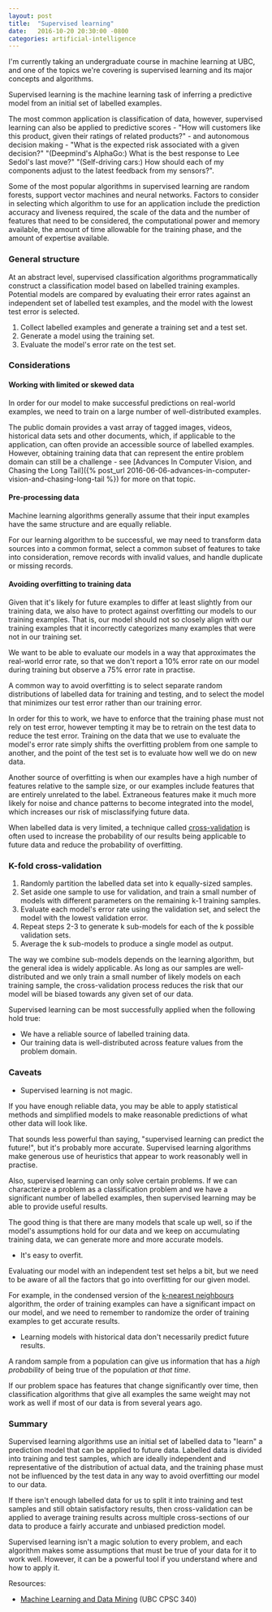 ```yaml
---
layout: post
title:  "Supervised learning"
date:   2016-10-20 20:30:00 -0800
categories: artificial-intelligence
---
```

I'm currently taking an undergraduate course in machine learning at UBC, and one of the topics we're covering is supervised learning and its major concepts and algorithms.

Supervised learning is the machine learning task of inferring a predictive model from an initial set of labelled examples.

The most common application is classification of data, however, supervised learning can also be applied to predictive scores - "How will customers like this product, given their ratings of related products?" - and autonomous decision making - "What is the expected risk associated with a given decision?" "(Deepmind's AlphaGo:) What is the best response to Lee Sedol's last move?" "(Self-driving cars:) How should each of my components adjust to the latest feedback from my sensors?".

Some of the most popular algorithms in supervised learning are random forests, support vector machines and neural networks. Factors to consider in selecting which algorithm to use for an application include the prediction accuracy and liveness required, the scale of the data and the number of features that need to be considered, the computational power and memory available, the amount of time allowable for the training phase, and the amount of expertise available.

### General structure

At an abstract level, supervised classification algorithms programmatically construct a classification model based on labelled training examples. Potential models are compared by evaluating their error rates against an independent set of labelled test examples, and the model with the lowest test error is selected.

1. Collect labelled examples and generate a training set and a test set.
2. Generate a model using the training set.
3. Evaluate the model's error rate on the test set.

### Considerations

#### Working with limited or skewed data
In order for our model to make successful predictions on real-world examples, we need to train on a large number of well-distributed examples.

The public domain provides a vast array of tagged images, videos, historical data sets and other documents, which, if applicable to the application, can often provide an accessible source of labelled examples. However, obtaining training data that can represent the entire problem domain can still be a challenge - see [Advances In Computer Vision, and Chasing the Long Tail]({% post_url 2016-06-06-advances-in-computer-vision-and-chasing-long-tail %}) for more on that topic.

#### Pre-processing data
Machine learning algorithms generally assume that their input examples have the same structure and are equally reliable.

For our learning algorithm to be successful, we may need to transform data sources into a common format, select a common subset of features to take into consideration, remove records with invalid values, and handle duplicate or missing records.

#### Avoiding overfitting to training data
Given that it's likely for future examples to differ at least slightly from our training data, we also have to protect against overfitting our models to our training examples. That is, our model should not so closely align with our training examples that it incorrectly categorizes many examples that were not in our training set.

We want to be able to evaluate our models in a way that approximates the real-world error rate, so that we don't report a 10% error rate on our model during training but observe a 75% error rate in practise.

A common way to avoid overfitting is to select separate random distributions of labelled data for training and testing, and to select the model that minimizes our test error rather than our training error.

In order for this to work, we have to enforce that the training phase must not rely on test error, however tempting it may be to retrain on the test data to reduce the test error. Training on the data that we use to evaluate the model's error rate simply shifts the overfitting problem from one sample to another, and the point of the test set is to evaluate how well we do on new data.

Another source of overfitting is when our examples have a high number of features relative to the sample size, or our examples include features that are entirely unrelated to the label. Extraneous features make it much more likely for noise and chance patterns to become integrated into the model, which increases our risk of misclassifying future data.

When labelled data is very limited, a technique called [cross-validation](https://en.wikipedia.org/wiki/Cross-validation_%28statistics%29) is often used to increase the probability of our results being applicable to future data and reduce the probability of overfitting.

### K-fold cross-validation

1. Randomly partition the labelled data set into k equally-sized samples.
2. Set aside one sample to use for validation, and train a small number of models with different parameters on the remaining k-1 training samples.
3. Evaluate each model's error rate using the validation set, and select the model with the lowest validation error.
4. Repeat steps 2-3 to generate k sub-models for each of the k possible validation sets.
5. Average the k sub-models to produce a single model as output.

The way we combine sub-models depends on the learning algorithm, but the general idea is widely applicable. As long as our samples are well-distributed and we only train a small number of likely models on each training sample, the cross-validation process reduces the risk that our model will be biased towards any given set of our data.

Supervised learning can be most successfully applied when the following hold true:

* We have a reliable source of labelled training data.
* Our training data is well-distributed across feature values from the problem domain.

### Caveats

* Supervised learning is not magic.

If you have enough reliable data, you may be able to apply statistical methods and simplified models to make reasonable predictions of what other data will look like.

That sounds less powerful than saying, "supervised learning can predict the future!", but it's probably more accurate.  Supervised learning algorithms make generous use of heuristics that appear to work reasonably well in practise.

Also, supervised learning can only solve certain problems.  If we can characterize a problem as a classification problem and we have a significant number of labelled examples, then supervised learning may be able to provide useful results.

The good thing is that there are many models that scale up well, so if the model's assumptions hold for our data and we keep on accumulating training data, we can generate more and more accurate models.

* It's easy to overfit.

Evaluating our model with an independent test set helps a bit, but we need to be aware of all the factors that go into overfitting for our given model.

For example, in the condensed version of the [k-nearest neighbours](https://en.wikipedia.org/wiki/K-nearest_neighbors_algorithm) algorithm, the order of training examples can have a significant impact on our model, and we need to remember to randomize the order of training examples to get accurate results.

* Learning models with historical data don't necessarily predict future results.

A random sample from a population can give us information that has a _high probability_ of being true of the population _at that time_.

If our problem space has features that change significantly over time, then classification algorithms that give all examples the same weight may not work as well if most of our data is from several years ago.

### Summary

Supervised learning algorithms use an initial set of labelled data to "learn" a prediction model that can be applied to future data. Labelled data is divided into training and test samples, which are ideally independent and representative of the distribution of actual data, and the training phase must not be influenced by the test data in any way to avoid overfitting our model to our data.

If there isn't enough labelled data for us to split it into training and test samples and still obtain satisfactory results, then cross-validation can be applied to average training results across multiple cross-sections of our data to produce a fairly accurate and unbiased prediction model.

Supervised learning isn't a magic solution to every problem, and each algorithm makes some assumptions that must be true of your data for it to work well.  However, it can be a powerful tool if you understand where and how to apply it.

Resources:

* [Machine Learning and Data Mining](http://www.cs.ubc.ca/~schmidtm/Courses/340-F16/) (UBC CPSC 340)
